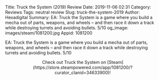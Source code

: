 Title: Truck the System (2019) Review
Date: 2019-11-06 02:31
Category: Reviews
Tags: neutral review
Slug: truck-the-system-2019
Author: Hexadigital
Summary: EA: Truck the System is a game where you build a mecha out of parts, weapons, and wheels – and then race it down a track while destroying turrets and avoiding bullets. 5/10
og_image: images/steam/1081200.jpg
Appid: 1081200

EA: Truck the System is a game where you build a mecha out of parts, weapons, and wheels – and then race it down a track while destroying turrets and avoiding bullets. 5/10

<center>Check out Truck the System on [Steam](https://store.steampowered.com/app/1081200/?curator_clanid=34633900)!</center>
